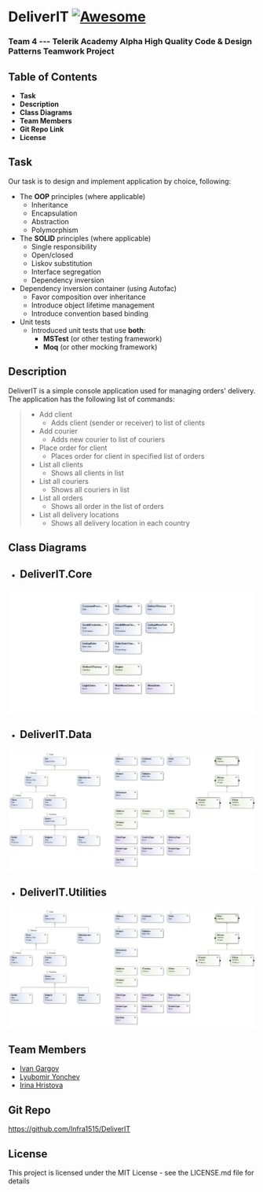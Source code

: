 
# **DeliverIT** [![Awesome](https://cdn.rawgit.com/sindresorhus/awesome/d7305f38d29fed78fa85652e3a63e154dd8e8829/media/badge.svg)](https://github.com/sindresorhus/awesome)
### **Team 4** --- Telerik Academy Alpha High Quality Code & Design Patterns Teamwork Project


## Table of Contents
- **Task**
- **Description**
- **Class Diagrams**
- **Team Members**
- **Git Repo Link**
- **License**

## Task
Our task is to design and implement application by choice, following:
- The **OOP** principles (where applicable)
  - Inheritance
  - Encapsulation
  - Abstraction
  - Polymorphism
- The **SOLID** principles (where applicable)
  - Single responsibility
  - Open/closed
  - Liskov substitution
  - Interface segregation
  - Dependency inversion
- Dependency inversion container (using Autofac)
  - Favor composition over inheritance
  - Introduce object lifetime management
  - Introduce convention based binding
- Unit tests
  - Introduced unit tests that use **both**:
     - **MSTest** (or other testing framework)
     - **Moq** (or other mocking framework)


## Description
DeliverIT is a simple console application used for managing orders' delivery. 
The application has the following list of commands: 
>- Add client
>   - Adds client (sender or receiver) to list of clients
>- Add courier
>   - Adds new courier to list of couriers
>- Place order for client
>   - Places order for client in specified list of orders 
>- List all clients
>   - Shows all clients in list
>- List all couriers
>   - Shows all couriers in list
>- List all orders
>   - Shows all order in the list of orders
>- List all delivery locations
>   - Shows all delivery location in each country

## Class Diagrams
- ## DeliverIT.Core
![DeliverIt.Core class diagram](https://github.com/Infra1515/DeliverIT/blob/master/imgs/DeliverITCore.png)

- ## DeliverIT.Data
![DeliverIT class diagram](https://github.com/Infra1515/DeliverIT/blob/master/imgs/DeliverITcd.png)

- ## DeliverIT.Utilities
![DeliverIT class diagram](https://github.com/Infra1515/DeliverIT/blob/master/imgs/DeliverITcd.png)
## Team Members

* [Ivan Gargov](https://github.com/igargov)
* [Lyubomir Yonchev](https://github.com/Infra1515)
* [Irina Hristova](https://github.com/ihristova11)

## Git Repo
https://github.com/Infra1515/DeliverIT

## License
This project is licensed under the MIT License - see the LICENSE.md file for details
